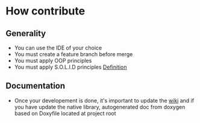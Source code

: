 # How contribute

## Generality
* You can use the IDE of your choice
* You must create a feature branch before merge
* You must apply OOP principles
* You must apply S.O.L.I.D principles [Definition](https://en.wikipedia.org/wiki/SOLID)
 
## Documentation
* Once your developement is done, it's important to update the [wiki](https://github.com/IO-Aerospace-software-engineering/Astrodynamics/wiki) and if you have update the native library, autogenerated doc from doxygen based on Doxyfile located at project root
